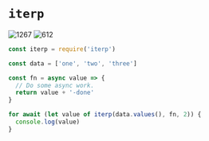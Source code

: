 # `iterp`

![1267](https://img.shields.io/badge/compiled%20bundle-1k-brightgreen) ![612](https://img.shields.io/badge/gzipped%20bundle-1k-brightgreen)

```javascript
const iterp = require('iterp')

const data = ['one', 'two', 'three']

const fn = async value => {
  // Do some async work.
  return value + '-done'
}

for await (let value of iterp(data.values(), fn, 2)) {
  console.log(value)
}
```

